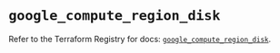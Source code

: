# `google_compute_region_disk`

Refer to the Terraform Registry for docs: [`google_compute_region_disk`](https://registry.terraform.io/providers/hashicorp/google/5.27.0/docs/resources/compute_region_disk).
